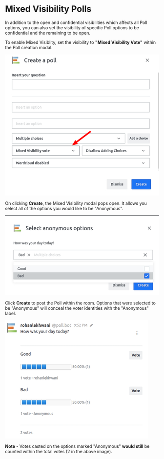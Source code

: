 # Mixed Visibility Polls

In addition to the open and confidential visibilities which affects all Poll options, you can also set the visibility of specific Poll options to be confidential and the remaining to be open.

To enable Mixed Visiblity, set the visibility to **"Mixed Visibility Vote"** within the Poll creation modal.

![](../../../../.gitbook/assets/poll_mixed_visibility_1.jpg)

On clicking **Create**, the Mixed Visibility modal pops open. It allows you select all of the options you would like to be "Anonymous".

![](../../../../.gitbook/assets/poll_mixed_visibility_2.jpg)

Click **Create** to post the Poll within the room. Options that were selected to be "Anonymous" will conceal the voter identities with the "Anonymous" label.

![](../../../../.gitbook/assets/poll_mixed_visibility_3.jpg)

**Note** - Votes casted on the options marked "Anonymous" **would still** be counted within the total votes \(2 in the above image\).

